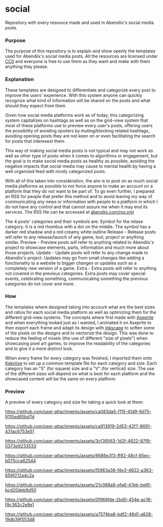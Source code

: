 # social
 Repository with every resource made and used in Abendiix's social media posts.

### Purpose
The purpose of this repository is to explain and show openly the templates used for Abendiix's social media posts. All the resources are licensed under [CC0](https://creativecommons.org/public-domain/cc0/) and everyone is free to use them as they want and make with them anything they please.

### Explanation
These templates are designed to differentiate and categorize every post to improve the users' experience. With this system anyone can quickly recognize what kind of information will be shared on the posts and what should they expect from them.

Given how social media platforms work as of today, this categorizing system capitalizes on hashtags as well as on the grid-view system that most of these platforms use to preview every user's posts, offering users the possibility of avoiding spoilers by muting/blocking related hashtags, avoiding opening posts they are not keen on or even facilitating the search for posts that interesest them. 

This way of making social media posts is not typical and may not work as well as other type of posts when it comes to algorithms or engagement, but the goal is to make social media posts as healthy as possible, avoiding the negative impacts that social media may cause to mental health by having a well organized feed with nicely categorized posts.

With all of this taken into consideration, the aim is to post on as much social media plaftorms as possible to not force anyone to make an account on a platform that they do not want to be part of. To go even further, I prepared an RSS for people that prefer this method and to avoid leaving my way of communicating any news or information with people to a platform in which I do not have any control and that cannot assure me when it may end its services. The RSS file can be accessed at [abendiix.com/rss.xml](https://abendiix.com/rss.xml)

The 4 posts' categories and their symbols are:
Symbol for the relase category. It is a red rhombus with a dot on the middle. The symbol has a darker red shadow and a red creamy white outline Release - Release posts will refer to any release/launch of any game, tool, project or anything similar. 
Preview - Preview posts will refer to anything related to Abendiix's project to showcase elements, parts, information and much more about those projects.
Update - Update posts will refer to any change made to Abendiix's project. Updates may go from small changes like adding a functionality to a website to bigger changes or updates such as a completely new version of a game.
Extra - Extra posts will refer to anything not covered in the previous categories. Extra posts may cover special events, celebrating something, communicating something the previous categories do not cover and more.

### How
The templates where designed taking into account what are the best sizes and ratios for each social media platform as well as optimizing them for the different grid-view systems. The concepts where first made with [Aseprite](https://github.com/aseprite/aseprite) and when everything looked just as I wanted, I animated it on Aseprite to then export each frame and adapt its design with [Inkscape](https://github.com/inkscape/inkscape) to soften some of the pixels on the designs and to vectorize the design. This was done to reduce the feeling of mixels (the use of different "size of pixels") when showcasing pixel art games, to improve the readability of the categories and to give it a more distinct look.

When every frame for every category was finished, I imported them onto [Kdenlive](https://github.com/KDE/kdenlive) to set up a common template file for each category and size. Each category has an "S" (for square) size and a "V" (for vertical) size. The use of the different sizes will depend on what is best for each platform and the showcased content will be the same on every platform.

### Preview
A preview of every category and size for taking a quick look at them:

https://github.com/user-attachments/assets/ca083da5-f115-41d9-9d75-9110ed85bd7d

https://github.com/user-attachments/assets/ca913919-2d53-42f7-8691-431ac6753e51

https://github.com/user-attachments/assets/3cf36563-1d2f-4622-87f8-0373e9233533

https://github.com/user-attachments/assets/6686e3f3-ff92-48cf-85ec-b075cca62544

https://github.com/user-attachments/assets/f5983a38-f4e3-4622-a363-659f212a4c2a

https://github.com/user-attachments/assets/21c088a8-efa6-47eb-be6f-bcd20deb9d50

https://github.com/user-attachments/assets/0f968fde-2bd0-454e-ac18-f9c362c2e8e1

https://github.com/user-attachments/assets/a7574ba8-bdf2-48d1-a828-19db39f55348
